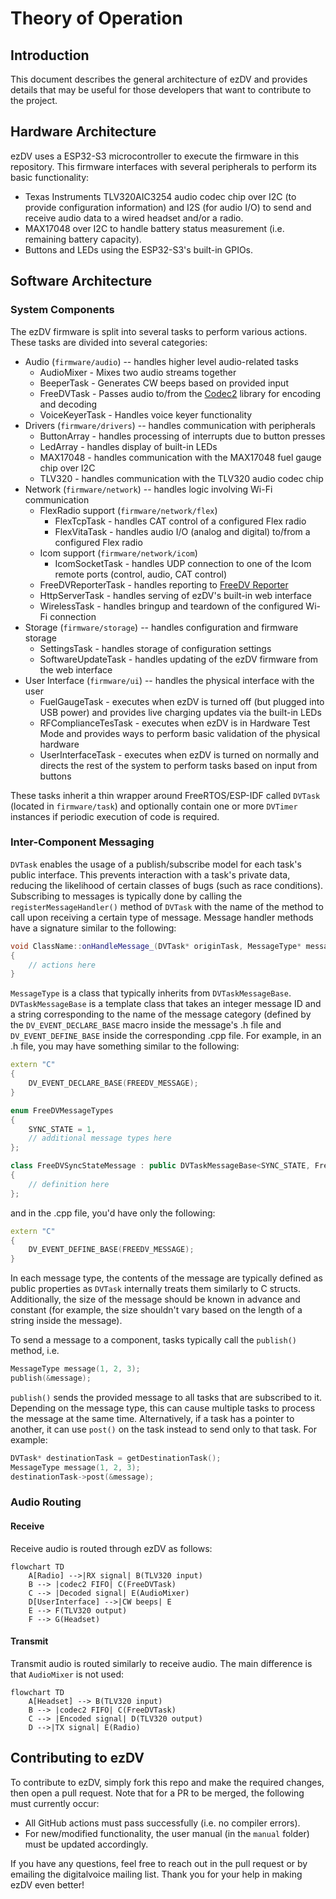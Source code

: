 # Theory of Operation

## Introduction

This document describes the general architecture of ezDV and provides details that may be useful for those developers
that want to contribute to the project.

## Hardware Architecture

ezDV uses a ESP32-S3 microcontroller to execute the firmware in this repository. This firmware interfaces with several 
peripherals to perform its basic functionality:

* Texas Instruments TLV320AIC3254 audio codec chip over I2C (to provide configuration information) and I2S (for audio
I/O) to send and receive audio data to a wired headset and/or a radio.
* MAX17048 over I2C to handle battery status measurement (i.e. remaining battery capacity).
* Buttons and LEDs using the ESP32-S3's built-in GPIOs.

## Software Architecture

### System Components

The ezDV firmware is split into several tasks to perform various actions. These tasks are divided into several categories:

* Audio (`firmware/audio`) -- handles higher level audio-related tasks
    * AudioMixer - Mixes two audio streams together
    * BeeperTask - Generates CW beeps based on provided input
    * FreeDVTask - Passes audio to/from the [Codec2](https://github.com/drowe67/codec2) library for encoding and decoding
    * VoiceKeyerTask - Handles voice keyer functionality
* Drivers (`firmware/drivers`) -- handles communication with peripherals
    * ButtonArray - handles processing of interrupts due to button presses
    * LedArray - handles display of built-in LEDs
    * MAX17048 - handles communication with the MAX17048 fuel gauge chip over I2C
    * TLV320 - handles communication with the TLV320 audio codec chip
* Network (`firmware/network`) -- handles logic involving Wi-Fi communication
    * FlexRadio support (`firmware/network/flex`)
        * FlexTcpTask - handles CAT control of a configured Flex radio
        * FlexVitaTask - handles audio I/O (analog and digital) to/from a configured Flex radio
    * Icom support (`firmware/network/icom`)
        * IcomSocketTask - handles UDP connection to one of the Icom remote ports (control, audio, CAT control)
    * FreeDVReporterTask - handles reporting to [FreeDV Reporter](https://qso.freedv.org/)
    * HttpServerTask - handles serving of ezDV's built-in web interface
    * WirelessTask - handles bringup and teardown of the configured Wi-Fi connection
* Storage (`firmware/storage`) -- handles configuration and firmware storage
    * SettingsTask - handles storage of configuration settings
    * SoftwareUpdateTask - handles updating of the ezDV firmware from the web interface
* User Interface (`firmware/ui`) -- handles the physical interface with the user
    * FuelGaugeTask - executes when ezDV is turned off (but plugged into USB power) and provides live charging updates via the built-in LEDs
    * RFComplianceTesTask - executes when ezDV is in Hardware Test Mode and provides ways to perform basic validation of the physical hardware
    * UserInterfaceTask - executes when ezDV is turned on normally and directs the rest of the system to perform tasks based on input from buttons

These tasks inherit a thin wrapper around FreeRTOS/ESP-IDF called `DVTask` (located in `firmware/task`) and optionally contain one or more `DVTimer` 
instances if periodic execution of code is required. 

### Inter-Component Messaging

`DVTask` enables the usage of a publish/subscribe model for each task's public interface. This prevents interaction with a task's private data,
reducing the likelihood of certain classes of bugs (such as race conditions). Subscribing to messages is typically done by calling the 
`registerMessageHandler()` method of `DVTask` with the name of the method to call upon receiving a certain type of message. Message handler
methods have a signature similar to the following:

```c++
void ClassName::onHandleMessage_(DVTask* originTask, MessageType* message)
{
    // actions here
}
```

`MessageType` is a class that typically inherits from `DVTaskMessageBase`. `DVTaskMessageBase` is a template class
that takes an integer message ID and a string corresponding to the name of the message category (defined by the `DV_EVENT_DECLARE_BASE`
macro inside the message's .h file and `DV_EVENT_DEFINE_BASE` inside the corresponding .cpp file. For example, in an .h file, you may
have something similar to the following:

```c++
extern "C"
{
    DV_EVENT_DECLARE_BASE(FREEDV_MESSAGE);
}

enum FreeDVMessageTypes
{
    SYNC_STATE = 1,
    // additional message types here
};

class FreeDVSyncStateMessage : public DVTaskMessageBase<SYNC_STATE, FreeDVSyncStateMessage>
{
    // definition here
};
```

and in the .cpp file, you'd have only the following:

```c++
extern "C"
{
    DV_EVENT_DEFINE_BASE(FREEDV_MESSAGE);
}
```

In each message type, the contents of the message are typically defined as public properties as `DVTask` internally
treats them similarly to C structs. Additionally, the size of the message should be known in advance and constant
(for example, the size shouldn't vary based on the length of a string inside the message).

To send a message to a component, tasks typically call the `publish()` method, i.e.

```c++
MessageType message(1, 2, 3);
publish(&message);
```

`publish()` sends the provided message to all tasks that are subscribed to it. Depending on the message type,
this can cause multiple tasks to process the message at the same time. Alternatively, if a task has a pointer
to another, it can use `post()` on the task instead to send only to that task. For example:

```c++
DVTask* destinationTask = getDestinationTask();
MessageType message(1, 2, 3);
destinationTask->post(&message);
```

### Audio Routing

#### Receive

Receive audio is routed through ezDV as follows:

```mermaid
flowchart TD
    A[Radio] -->|RX signal| B(TLV320 input)
    B --> |codec2 FIFO| C(FreeDVTask)
    C --> |Decoded signal| E(AudioMixer)
    D[UserInterface] -->|CW beeps| E
    E --> F(TLV320 output)
    F --> G(Headset)
```

#### Transmit

Transmit audio is routed similarly to receive audio. The main difference is that `AudioMixer` is not used:

```mermaid
flowchart TD
    A[Headset] --> B(TLV320 input)
    B --> |codec2 FIFO| C(FreeDVTask)
    C --> |Encoded signal| D(TLV320 output)
    D -->|TX signal| E(Radio)
```

## Contributing to ezDV

To contribute to ezDV, simply fork this repo and make the required changes, then open a pull request. Note that
for a PR to be merged, the following must currently occur:

* All GitHub actions must pass successfully (i.e. no compiler errors).
* For new/modified functionality, the user manual (in the `manual` folder) must be updated accordingly.

If you have any questions, feel free to reach out in the pull request or by emailing the digitalvoice mailing list.
Thank you for your help in making ezDV even better!
